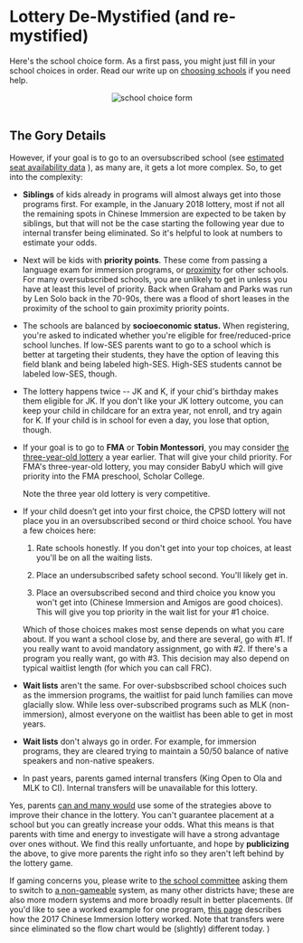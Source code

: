 # Lottery De-Mystified (and re-mystified)

Here's the school choice form. As a first pass, you might just fill in your school choices in order.  Read our write up on [choosing schools](/#choose) if you need help. 

<div class="backgray">
<center>
  <img class="border" src="/img/school_choice.png" alt="school choice form">
</center>
</div>
<br/>

## The Gory Details
However, if your goal is to go to an oversubscribed school (see [estimated seat availability data](http://www.cpsd.us/UserFiles/Servers/Server_3042785/File/departments/administration/frc/2018_Lottery_Projections_DataForWebsite.pdf) ), as many are, it gets a lot more complex.  So, to get into the complexity:

* **Siblings** of kids already in programs will almost always get into those programs first. For example, in the January 2018 lottery, most if not all the remaining spots in Chinese Immersion are expected to be taken by siblings, but that will not be the case starting the following year due to  internal transfer being eliminated. So it's helpful to look at numbers to estimate your odds.

* Next will be kids with **priority points**. These come from passing a language exam for immersion programs, or [proximity](http://cpsd.us/departments/frc/proximity_map_finder) for other schools. For many oversubscribed schools, you are unlikely to get in unless you have at least this level of priority. Back when Graham and Parks was run by Len Solo back in the 70-90s, there was a flood of short leases in the proximity of the school to gain proximity priority points.

* The schools are balanced by **socioeconomic status.** When registering, you're asked to indicated whether you're eligible for free/reduced-price school lunches. If low-SES parents want to go to a school which is better at targeting their students, they have the option of leaving this field blank and being labeled high-SES. High-SES students cannot be labeled low-SES, though.

* The lottery happens twice -- JK and K, if your chid's birthday makes them eligible for JK. If you don't like your JK lottery outcome, you can keep your child in childcare for an extra year, not enroll, and try again for K. If your child is in school for even a day, you lose that option, though.

* If your goal is to go to **FMA** or **Tobin Montessori**, you may consider [the three-year-old lottery](http://www.cpsd.us/departments/frc/registering_for/new_3_year_old) a year earlier. That will give your child priority. For FMA's three-year-old lottery, you may consider BabyU which will give priority into the FMA preschool, Scholar College.  

    Note the three year old lottery is very competitive. 

* If your child doesn’t get into your first choice, the CPSD lottery will not place you in an oversubscribed second or third choice school. You have a few choices here: 

    1. Rate schools honestly. If you don't get into your top choices, at least you'll be on all the waiting lists. 

    2. Place an undersubscribed safety school second. You'll likely get in. 

    3. Place an oversubscribed second and third choice you know you won't get into (Chinese Immersion and Amigos are good choices). This will give you top priority in the wait list for your #1 choice. 

    Which of those choices makes most sense depends on what you care about. If you want a school close by, and there are several, go with #1. If you really want to avoid mandatory assignment, go with #2. If there's a program you really want, go with #3. This decision may also depend on typical waitlist length (for which you can call FRC). 

* **Wait lists** aren't the same. For over-subsbscribed school choices such as the immersion programs, the waitlist for paid lunch families can move glacially slow.  While less over-subscribed programs such as MLK (non-immersion), almost everyone on the waitlist has been able to get in most years.  

* **Wait lists** don't always go in order. For example, for immersion programs, they are cleared trying to maintain a 50/50 balance of native speakers and non-native speakers. 

* In past years, parents gamed internal transfers (King Open to Ola and MLK to CI). Internal transfers will be unavailable for this lottery.

Yes, parents [can and many would](https://www2.bc.edu/tayfun-sonmez/ChenSonmez-JET06.pdf) use some of the strategies above to improve their chance in the lottery.  You can't guarantee placement at a school but you can greatly increase your odds.  What this means is that parents with time and energy to investigate will have a strong advantage over ones without. We find this really unfortuante, and hope by **publicizing** the above, to give more parents the right info so they aren't left behind by the lottery game.  


If gaming concerns you, please write to [the school committee](mailto:SchoolCom@cpsd.us) asking them to switch to [a non-gameable](http://www.columbia.edu/~js1353/pubs/tst-ipco99.pdf) system, as many other districts have; these are also more modern systems and more broadly result in better placements.
(If you'd like to see a worked example for one program, [this page](http://vote.mitros.org/chinese-immersion) describes how the 2017 Chinese Immersion lottery worked. Note that transfers were since eliminated so the flow chart would be (slightly) different today. )



